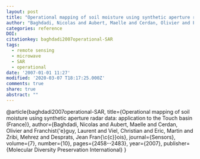 ```yaml
---
layout: post
title: "Operational mapping of soil moisture using synthetic aperture radar data: application to the Touch basin (France)"
author: "Baghdadi, Nicolas and Aubert, Maelle and Cerdan, Olivier and Franchisteguy, Laurent and Viel, Christian and Eric, Martin and Zribi, Mehrez and Desprats, Jean Francois"
categories: reference
DOI:
citationkey: baghdadi2007operational-SAR
tags:
  - remote sensing
  - microwave
  - SAR
  - operational
date: '2007-01-01 11:27'
modified: '2020-03-07 T18:17:25.000Z'
comments: true
share: true
abstract: ""
---
```

@article{baghdadi2007operational-SAR,
  title={Operational mapping of soil moisture using synthetic aperture radar data: application to the Touch basin (France)},
  author={Baghdadi, Nicolas and Aubert, Maelle and Cerdan, Olivier and Franchist{\'e}guy, Laurent and Viel, Christian and Eric, Martin and Zribi, Mehrez and Desprats, Jean Fran{\c{c}}ois},
  journal={Sensors},
  volume={7},
  number={10},
  pages={2458--2483},
  year={2007},
  publisher={Molecular Diversity Preservation International}
}
